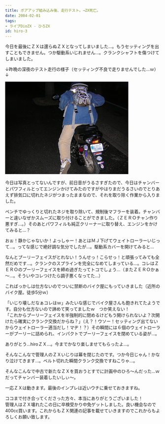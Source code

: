 ```yaml
---
title: ボアアップ組み込み後、走行テスト。→ZX死亡。
date: 2004-02-01
tags:
- ライブDioZX - ひろZX
id: hiro-3
---
```



<p class="sentence">今日を最後にＺＸは還らぬＺＸとなってしまいました...。もうセッティングを出すこともできません。つか駆動系いじれません...。クランクシャフトを傷つけてしまいました。</p>
<p class="sentence spacing10">↓昨晩の深夜のテスト走行の様子（セッティング不良で走りませんでした...ｗ）↓ </p>
<div class="center spacing"><img src="/photo/diary/2004.02.01_zx1.jpg" alt=""></div>
<p class="sentence">今日は写真とってないんですが、前日音がうるさすぎたので、今日はチャンバーとパワフィルとってエンジンかけてみたのですがやはりまだうるさいのでとりあえず排気口に切れたネジがつまったままなので、それを取り除く作業から入りました。</p>
<p class="sentence">ペンチでゆっくりと切れたネジを取り除いて、規制後マフラーを装着。チャンバーと違いなぜかスムーズに取り付けることができました。（ＺＥＲＯチャン作り悪すぎ...。）そのあとパワフィルも純正クリーナーに取り替え、エンジンをかけてみると...？</p>
<p class="sentence">おぉ！静かじゃないか！よっしゃー！あとはＭＪ下げてウェイトローラーいじって...。ってな感じで絶好調な気分でしたが...。駆動系カバーを開けてみると...</p>
<p class="sentence">なんとプーリーフェイスがとれない！うんせっ！こらせっ！と頑張ってみても全然だめです...。クランクのスプラインを完全になめてしまっている...。コレはＺＥＲＯのプーリーフェイスを締め過ぎたってトコでしょう...（またＺＥＲＯかぁ～...。そういやコレつけたら調子悪くなってた...）</p>
<p class="sentence">こればっかしは仕方ないのでついに禁断のバイク屋にもっていきました（近所のバイク屋。徒歩5分ｗ）</p>
<p class="sentence">「いじり壊しだなぁコレはｗ」みたいな感じでバイク屋さんも飽きれてたようです。自分も仕方ないので諦めて笑ってましたｗ　つか笑えない！<br>
「これからプーリーフェイスを半強制的に閉めるけどもう開けられないよ？次開けたら確実にクランク交換だからね？」（え？！ウソー！セッティング出てないからウェイトローラー適当だし！マヂ！？）その瞬間には６個のウェイトローラーがプーリーに詰められ、インパクトでプーリーフェイスを閉めている姿が...。</p>
<p class="sentence">ありがとう...hiroＺＸ...。今までかなり楽しませてもらったよ...。</p>
<p class="sentence">そんなこんなで管理人のＺＸいじりは幕を閉じたのです。つか今日じゃん！かなり泣けてきます...。ベルト切れた瞬間クランク交換ですねこりゃ...。</p>
<p class="sentence">そんなこんなで中古で新たなＺＸを買おうとすでに計画中のひろ～んだった...ｗ<br>だってチャンバー装着したいしぃ～。</p>
<p class="sentence">一応ＺＸは動きます。最後のインプレは近いウチに乗せておきますね。</p>
<p class="sentence">ココまで付き合ってくださった方々、本当にありがとうございました！<br>管理人はＺＸ壊れたこの日に卒検受かり中免ゲットしました。良い機会なので400cc買います。これからもＺＸ関連の記事を載せていきますのでこれからもよろしくお願い致します。</p>
